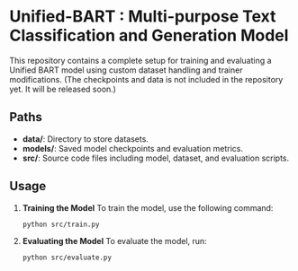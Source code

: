 # Unified-BART : Multi-purpose Text Classification and Generation Model

This repository contains a complete setup for training and evaluating a Unified BART model using custom dataset handling and trainer modifications. (The checkpoints and data is not included in the repository yet. It will be released soon.)

## Paths

- **data/**: Directory to store datasets.
- **models/**: Saved model checkpoints and evaluation metrics.
- **src/**: Source code files including model, dataset, and evaluation scripts.


## Usage

1. **Training the Model**
    To train the model, use the following command:
    ```bash
    python src/train.py
    ```

2. **Evaluating the Model**
    To evaluate the model, run:
    ```bash
    python src/evaluate.py
    ```
